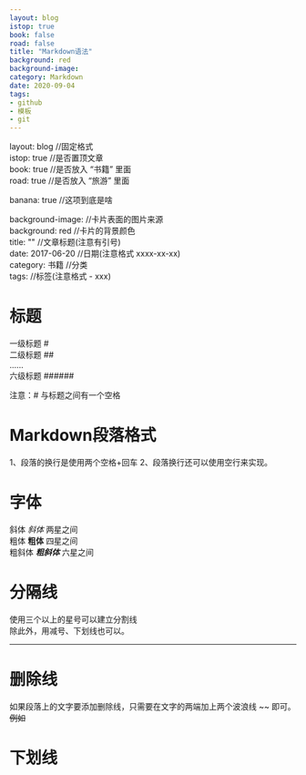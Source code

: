 ```yaml
---
layout: blog
istop: true
book: false              
road: false            
title: "Markdown语法"
background: red
background-image: 
category: Markdown
date: 2020-09-04
tags:
- github
- 模板
- git
---
```




layout: blog            //固定格式  
istop: true             //是否置顶文章  
book: true              //是否放入 “书籍” 里面  
road: true              //是否放入 “旅游” 里面  

banana: true            //这项到底是啥  

background-image:       //卡片表面的图片来源  
background: red         //卡片的背景颜色  
title:  ""              //文章标题(注意有引号)  
date:   2017-06-20      //日期(注意格式 xxxx-xx-xx)  
category: 书籍           //分类  
tags:                   //标签(注意格式 - xxx)  


# **标题**
一级标题  #  
二级标题  ##  
......   
六级标题  ######  

注意：# 与标题之间有一个空格

# **Markdown段落格式**
1、段落的换行是使用两个空格+回车
2、段落换行还可以使用空行来实现。

# **字体**
斜体   *斜体*       两星之间  
粗体   **粗体**     四星之间  
粗斜体 ***粗斜体***  六星之间 

# **分隔线**
使用三个以上的星号可以建立分割线  
除此外，用减号、下划线也可以。    
**** 

# **删除线**  
如果段落上的文字要添加删除线，只需要在文字的两端加上两个波浪线 ~~ 即可。  
~~例如~~  

# **下划线**  

